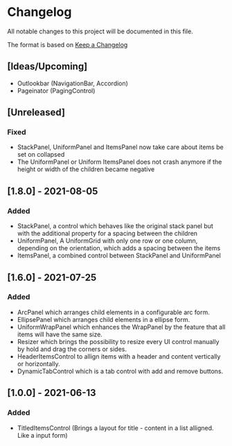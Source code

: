 # Changelog
All notable changes to this project will be documented in this file.

The format is based on [Keep a Changelog](https://keepachangelog.com/en/1.0.0/)

## [Ideas/Upcoming]
* Outlookbar (NavigationBar, Accordion)
* Pageinator (PagingControl)

## [Unreleased]
### Fixed
* StackPanel, UniformPanel and ItemsPanel now take care about items be set on collapsed
* The UniformPanel or Uniform ItemsPanel does not crash anymore if the height or width of the children became negative

## [1.8.0] - 2021-08-05
### Added
* StackPanel, a control which behaves like the original stack panel but with the additional property for a spacing between the children
* UniformPanel, A UniformGrid with only one row or one column, depending on the orientation, which adds a spacing between the items
* ItemsPanel, a combined control between StackPanel and UniformPanel

## [1.6.0] - 2021-07-25
### Added
* ArcPanel which arranges child elements in a configurable arc form.
* EllipsePanel which arranges child elements in a ellipse form.
* UniformWrapPanel which enhances the WrapPanel by the feature that all items will have the same size.
* Resizer which brings the possibility to resize every UI control manually by hold and drag the corners or sides.
* HeaderItemsControl to allign items with a header and content vertically or horizontally.
* DynamicTabControl which is a tab control with add and remove buttons.

## [1.0.0] - 2021-06-13
### Added
* TitledItemsControl (Brings a layout for title - content in a list alligned. Like a input form)
